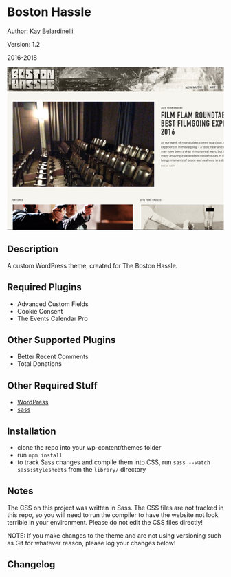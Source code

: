 # Boston Hassle

Author: [Kay Belardinelli](http://kangabell.co)

Version: 1.2

2016-2018

![Screenshot of Website](screenshot.png)


## Description
A custom WordPress theme, created for The Boston Hassle.

## Required Plugins

- Advanced Custom Fields
- Cookie Consent
- The Events Calendar Pro

## Other Supported Plugins

- Better Recent Comments
- Total Donations

## Other Required Stuff

- [WordPress](https://wordpress.org/)
- [sass](https://sass-lang.com/install)

## Installation
- clone the repo into your wp-content/themes folder
- run `npm install`
- to track Sass changes and compile them into CSS, run `sass --watch sass:stylesheets` from the `library/` directory

## Notes

The CSS on this project was written in Sass. The CSS files are not tracked in this repo, so you will need to run the compiler to have the website not look terrible in your environment. Please do not edit the CSS files directly!

NOTE: If you make changes to the theme and are not using versioning such as Git for whatever reason, please log your changes below!


## Changelog

